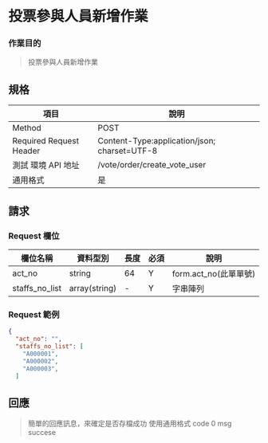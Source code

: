 # 投票參與人員新增作業

### 作業目的

> 投票參與人員新增作業

## 規格

| 項目                    | 說明                                         |
| ----------------------- | -------------------------------------------- |
| Method                  | POST                                         |
| Required Request Header | Content-Type:application/json; charset=UTF-8 |
| 測試 環境 API 地址      | /vote/order/create_vote_user                 |
| 通用格式                | 是                                           |

## 請求

### Request 欄位

| 欄位名稱       | 資料型別      | 長度 | 必須 | 說明                  |
| -------------- | ------------- | ---- | ---- | --------------------- |
| act_no         | string        | 64   | Y    | form.act_no(此單單號) |
| staffs_no_list | array(string) | -    | Y    | 字串陣列              |

### Request 範例

```json
{
  "act_no": "",
  "staffs_no_list": [
    "A000001",
    "A000002",
    "A000003",
  ]
```

## 回應

> 簡單的回應訊息，來確定是否存檔成功
> 使用通用格式 code 0 msg succese
